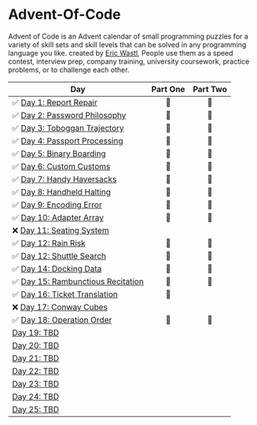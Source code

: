 # Advent-Of-Code
Advent of Code is an Advent calendar of small programming puzzles for a variety of skill sets and skill levels that can be solved in any programming language you like.
created by [Eric Wastl](http://was.tl/), People use them as a speed contest, interview prep, company training, university coursework, practice problems, or to challenge each other.

| Day  | Part One | Part Two | 
|---|:---:|:---:|
| ✅ [Day 1: Report Repair](https://github.com/suncoast-software/Advent-Of-Code/tree/master/Advent%20Of%20Code/DayOne)|🎇 | 🎇 |
| ✅ [Day 2: Password Philosophy](https://github.com/suncoast-software/Advent-Of-Code/tree/master/Advent%20Of%20Code/DayTwo)| 🎇 | 🎇 |
| ✅ [Day 3: Toboggan Trajectory](https://github.com/suncoast-software/Advent-Of-Code/tree/master/Advent%20Of%20Code/DayThree)| 🎇 | 🎇 |
| ✅ [Day 4: Passport Processing](https://github.com/suncoast-software/Advent-Of-Code/tree/master/Advent%20Of%20Code/Day4)| 🎇 | 🎇 |
| ✅ [Day 5: Binary Boarding](https://github.com/suncoast-software/Advent-Of-Code/tree/master/Advent%20Of%20Code/Day5)|🎇 | 🎇 |
| ✅ [Day 6: Custom Customs ](https://github.com/suncoast-software/Advent-Of-Code/tree/master/Advent%20Of%20Code/Day6)| 🎇 |🎇 |
| ✅ [Day 7: Handy Haversacks](https://github.com/suncoast-software/Advent-Of-Code/tree/master/Advent%20Of%20Code/Day7)| 🎇 | 🎇 |
| ✅ [Day 8: Handheld Halting](https://github.com/suncoast-software/Advent-Of-Code/tree/master/Advent%20Of%20Code/Day8)| 🎇 | 🎇 |
| ✅ [Day 9: Encoding Error](https://github.com/suncoast-software/Advent-Of-Code/tree/master/Advent%20Of%20Code/Day9)| 🎇 | 🎇 |
| ✅ [Day 10: Adapter Array](https://github.com/suncoast-software/Advent-Of-Code/tree/master/Advent%20Of%20Code/Day10)| 🎇 | 🎇 |
| ❌ [Day 11: Seating System](https://github.com/suncoast-software/Advent-Of-Code/tree/master/Advent%20Of%20Code/Day11)|  |  |
| ✅ [Day 12: Rain Risk](https://github.com/suncoast-software/Advent-Of-Code/tree/master/Advent%20Of%20Code/Day12)| 🎇 | 🎇 |
| ✅ [Day 12: Shuttle Search](https://github.com/suncoast-software/Advent-Of-Code/tree/master/Advent%20Of%20Code/Day13)| 🎇 | 🎇 |
| ✅ [Day 14: Docking Data](https://github.com/suncoast-software/Advent-Of-Code/tree/master/Advent%20Of%20Code/Day14)| 🎇 | 🎇 |
| ✅ [Day 15: Rambunctious Recitation](https://github.com/suncoast-software/Advent-Of-Code/tree/master/Advent%20Of%20Code/Day15)| 🎇 | 🎇 |
| ✅ [Day 16: Ticket Translation](https://github.com/suncoast-software/Advent-Of-Code/tree/master/Advent%20Of%20Code/Day16)| 🎇 |  |
| ❌ [Day 17: Conway Cubes](https://github.com/suncoast-software/Advent-Of-Code/tree/master/Advent%20Of%20Code/Day17)|  |  |
| ✅ [Day 18: Operation Order](https://github.com/suncoast-software/Advent-Of-Code/tree/master/Advent%20Of%20Code/Day18)| 🎇 | 🎇 |
| [Day 19: TBD]()| | |
| [Day 20: TBD]()| | |
| [Day 21: TBD]()| | |
| [Day 22: TBD]()| | |
| [Day 23: TBD]()| | |
| [Day 24: TBD]()| | |
| [Day 25: TBD]()| | |
